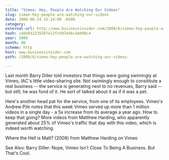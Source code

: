 ```yaml
---
title: "Vimeo: Hey, People Are Watching Our Videos"
slug: vimeo-hey-people-are-watching-our-videos
date: 2008-06-24 15:24:00 -0500
category: 
external-url: http://www.businessinsider.com/2008/6/vimeo-hey-people-are-watching-our-videos-
hash: c4da831235587e12fc507e4bc4a098c4
year: 2008
month: 06
scheme: http
host: www.businessinsider.com
path: /2008/6/vimeo-hey-people-are-watching-our-videos-

---
```


Last month Barry Diller told investors that things were going swimingly at Vimeo, IAC's little video-sharing site. Not swimingly enough to consititute a real business -- the service is generating next to no revenues, Barry said -- but still, he was fond of it. He sort of talked about it as if it was a pet.

Here's another head pat for the service, from one of its employees. Vimeo's Andrew Pile notes that this week Vimeo served up more than 1 million videos in a single day - a 5x increase from its average a year ago. How to keep that going? More videos from Matthew Harding, who apparently generated about 25% of Vimeo's traffic that day with this video, which is indeed worth watching.





 

Where the Hell is Matt? (2008) from Matthew Harding on Vimeo

See Also: Barry Diller: Nope, Vimeo Isn't Close To Being A Business. But That's Cool.
